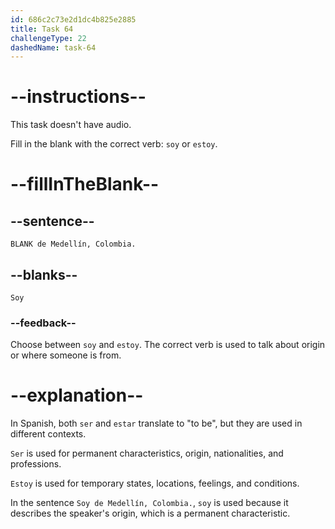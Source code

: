 ```yaml
---
id: 686c2c73e2d1dc4b825e2885
title: Task 64
challengeType: 22
dashedName: task-64
---
```


# --instructions--

This task doesn't have audio. 

Fill in the blank with the correct verb: `soy` or `estoy`.

# --fillInTheBlank--

## --sentence--

`BLANK de Medellín, Colombia.`

## --blanks--

`Soy`

### --feedback--

Choose between `soy` and `estoy`. The correct verb is used to talk about origin or where someone is from.

# --explanation--

In Spanish, both `ser` and `estar` translate to "to be", but they are used in different contexts.

`Ser` is used for permanent characteristics, origin, nationalities, and professions. 

`Estoy` is used for temporary states, locations, feelings, and conditions.

In the sentence `Soy de Medellín, Colombia.`, `soy` is used because it describes the speaker's origin, which is a permanent characteristic.
